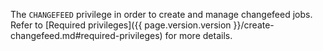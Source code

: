 The `CHANGEFEED` privilege in order to create and manage changefeed jobs. Refer to [Required privileges]({{ page.version.version }}/create-changefeed.md#required-privileges) for more details.